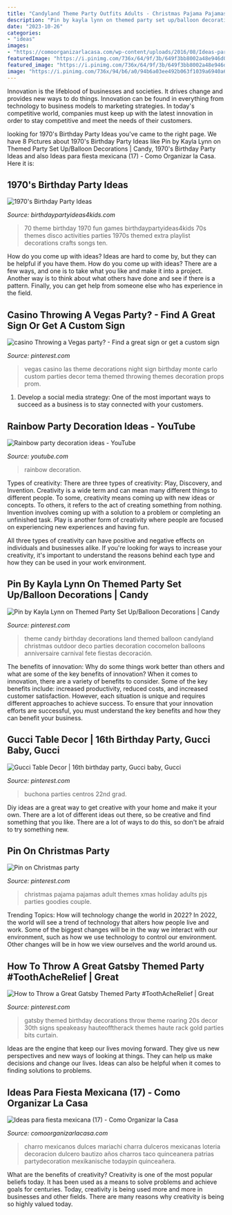 ```yaml
---
title: "Candyland Theme Party Outfits Adults - Christmas Pajama Pajamas Adult Themes Xmas Holiday Adults Pjs Parties Goodies Couple"
description: "Pin by kayla lynn on themed party set up/balloon decorations"
date: "2023-10-26"
categories:
- "ideas"
images:
- "https://comoorganizarlacasa.com/wp-content/uploads/2016/08/Ideas-para-fiesta-mexicana-17.jpg"
featuredImage: "https://i.pinimg.com/736x/64/9f/3b/649f3bb8002a48e946d0bf3655a2213b--party-set-balloon-decorations.jpg"
featured_image: "https://i.pinimg.com/736x/64/9f/3b/649f3bb8002a48e946d0bf3655a2213b--party-set-balloon-decorations.jpg"
image: "https://i.pinimg.com/736x/94/b6/a0/94b6a03ee492b063f1039a6940a64919.jpg"
---
```



Innovation is the lifeblood of businesses and societies. It drives change and provides new ways to do things. Innovation can be found in everything from technology to business models to marketing strategies. In today's competitive world, companies must keep up with the latest innovation in order to stay competitive and meet the needs of their customers.

	

		
looking for 1970&#039;s Birthday Party Ideas you've came to the right page. We have 8 Pictures about 1970&#039;s Birthday Party Ideas like Pin by Kayla Lynn on Themed Party Set Up/Balloon Decorations | Candy, 1970&#039;s Birthday Party Ideas and also Ideas para fiesta mexicana (17) - Como Organizar la Casa. Here it is:
		
    
## 1970&#039;s Birthday Party Ideas

<img loading=lazy src="http://birthdaypartyideas4kids.com/70-party-ideas.png" onerror="this.onerror=null;this.src='https://tse4.mm.bing.net/th?id=OIP.SjNFOGoGIA0JuhZd8DNtcAAAAA&amp;pid=15.1';" alt="1970&#039;s Birthday Party Ideas">

_Source: birthdaypartyideas4kids.com_

>70 theme birthday 1970 fun games birthdaypartyideas4kids 70s themes disco activities parties 1970s themed extra playlist decorations crafts songs ten. 

	

How do you come up with ideas?
Ideas are hard to come by, but they can be helpful if you have them. How do you come up with ideas? There are a few ways, and one is to take what you like and make it into a project. Another way is to think about what others have done and see if there is a pattern. Finally, you can get help from someone else who has experience in the field.

    
## Casino Throwing A Vegas Party? - Find A Great Sign Or Get A Custom Sign

<img loading=lazy src="https://i.pinimg.com/736x/94/b6/a0/94b6a03ee492b063f1039a6940a64919.jpg" onerror="this.onerror=null;this.src='https://tse1.mm.bing.net/th?id=OIP.oPLrZibJI5aR2UlMiXXZTQHaJ3&amp;pid=15.1';" alt="casino Throwing a Vegas party? - Find a great sign or get a custom sign">

_Source: pinterest.com_

>vegas casino las theme decorations night sign birthday monte carlo custom parties decor tema themed throwing themes decoration props prom. 

	

1. Develop a social media strategy: One of the most important ways to succeed as a business is to stay connected with your customers.

    
## Rainbow Party Decoration Ideas - YouTube

<img loading=lazy src="https://i.ytimg.com/vi/s3x0nfX29JI/maxresdefault.jpg" onerror="this.onerror=null;this.src='https://tse2.mm.bing.net/th?id=OIP.aeIfZUbGS7po50uw4nLJFAHaEK&amp;pid=15.1';" alt="Rainbow party decoration ideas - YouTube">

_Source: youtube.com_

>rainbow decoration. 

	

Types of creativity: There are three types of creativity: Play, Discovery, and Invention.
Creativity is a wide term and can mean many different things to different people. To some, creativity means coming up with new ideas or concepts. To others, it refers to the act of creating something from nothing.
Invention involves coming up with a solution to a problem or completing an unfinished task. Play is another form of creativity where people are focused on experiencing new experiences and having fun.

All three types of creativity can have positive and negative effects on individuals and businesses alike. If you're looking for ways to increase your creativity, it's important to understand the reasons behind each type and how they can be used in your work environment.

    
## Pin By Kayla Lynn On Themed Party Set Up/Balloon Decorations | Candy

<img loading=lazy src="https://i.pinimg.com/736x/64/9f/3b/649f3bb8002a48e946d0bf3655a2213b--party-set-balloon-decorations.jpg" onerror="this.onerror=null;this.src='https://tse4.mm.bing.net/th?id=OIP.wxvA8P4R69-R6SxYPGdiUgHaJ4&amp;pid=15.1';" alt="Pin by Kayla Lynn on Themed Party Set Up/Balloon Decorations | Candy">

_Source: pinterest.com_

>theme candy birthday decorations land themed balloon candyland christmas outdoor deco parties decoration cocomelon balloons anniversaire carnival fete fiestas decoración. 

	

The benefits of innovation: Why do some things work better than others and what are some of the key benefits of innovation?
When it comes to innovation, there are a variety of benefits to consider. Some of the key benefits include: increased productivity, reduced costs, and increased customer satisfaction. However, each situation is unique and requires different approaches to achieve success. To ensure that your innovation efforts are successful, you must understand the key benefits and how they can benefit your business.

    
## Gucci Table Decor | 16th Birthday Party, Gucci Baby, Gucci

<img loading=lazy src="https://i.pinimg.com/originals/05/64/0c/05640c2c1814aa807dd8fdcf156e2dcc.jpg" onerror="this.onerror=null;this.src='https://tse1.mm.bing.net/th?id=OIP.EXs66VIJ0bIsVQaFFFk7pwHaJ3&amp;pid=15.1';" alt="Gucci Table Decor | 16th birthday party, Gucci baby, Gucci">

_Source: pinterest.com_

>buchona parties centros 22nd grad. 

	

Diy ideas are a great way to get creative with your home and make it your own. There are a lot of different ideas out there, so be creative and find something that you like. There are a lot of ways to do this, so don't be afraid to try something new.

    
## Pin On Christmas Party

<img loading=lazy src="https://i.pinimg.com/736x/e2/77/aa/e277aa2d0f10dd08063353a4d28ebab7--christmas-pajamas-christmas-goodies.jpg" onerror="this.onerror=null;this.src='https://tse3.mm.bing.net/th?id=OIP.JyjHi3NiJKCGEC6ZuPZoygHaE7&amp;pid=15.1';" alt="Pin on Christmas party">

_Source: pinterest.com_

>christmas pajama pajamas adult themes xmas holiday adults pjs parties goodies couple. 

	

Trending Topics: How will technology change the world in 2022?
In 2022, the world will see a trend of technology that alters how people live and work. Some of the biggest changes will be in the way we interact with our environment, such as how we use technology to control our environment. Other changes will be in how we view ourselves and the world around us.

    
## How To Throw A Great Gatsby Themed Party #ToothAcheRelief | Great

<img loading=lazy src="https://i.pinimg.com/originals/b5/b4/a5/b5b4a53390f1912f5c21e0d1dbe57eb3.jpg" onerror="this.onerror=null;this.src='https://tse3.mm.bing.net/th?id=OIP.zqMA3dT1OQ4Gzp47YP6McwHaLG&amp;pid=15.1';" alt="How to Throw a Great Gatsby Themed Party #ToothAcheRelief | Great">

_Source: pinterest.com_

>gatsby themed birthday decorations throw theme roaring 20s decor 30th signs speakeasy hauteofftherack themes haute rack gold parties bits curtain. 

	

Ideas are the engine that keep our lives moving forward. They give us new perspectives and new ways of looking at things. They can help us make decisions and change our lives. Ideas can also be helpful when it comes to finding solutions to problems.

    
## Ideas Para Fiesta Mexicana (17) - Como Organizar La Casa

<img loading=lazy src="https://comoorganizarlacasa.com/wp-content/uploads/2016/08/Ideas-para-fiesta-mexicana-17.jpg" onerror="this.onerror=null;this.src='https://tse4.mm.bing.net/th?id=OIP.b-zLOwVwkhbcWWL39ARdvwHaNK&amp;pid=15.1';" alt="Ideas para fiesta mexicana (17) - Como Organizar la Casa">

_Source: comoorganizarlacasa.com_

>charro mexicanos dulces mariachi charra dulceros mexicanas loteria decoracion dulcero bautizo años charros taco quinceanera patrias partydecoration mexikanische todaypin quinceañera. 

	

What are the benefits of creativity?
Creativity is one of the most popular beliefs today. It has been used as a means to solve problems and achieve goals for centuries. Today, creativity is being used more and more in businesses and other fields. There are many reasons why creativity is being so highly valued today.

